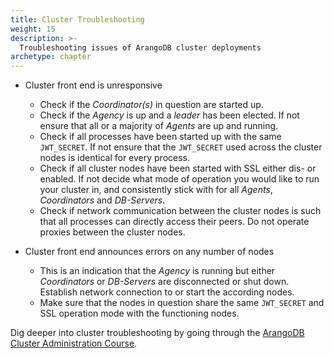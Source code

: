 ```yaml
---
title: Cluster Troubleshooting
weight: 15
description: >-
  Troubleshooting issues of ArangoDB cluster deployments
archetype: chapter
---
```

* Cluster front end is unresponsive
  * Check if the _Coordinator(s)_ in question are started up.
  * Check if the _Agency_ is up and a _leader_ has been elected. If not
    ensure that all or a majority of _Agents_ are up and running.
  * Check if all processes have been started up with the same
    `JWT_SECRET`. If not ensure that the `JWT_SECRET` used across
    the cluster nodes is identical for every process.
  * Check if all cluster nodes have been started with SSL either
    dis- or enabled. If not decide what mode of operation you would
    like to run your cluster in, and consistently stick with for all
    _Agents_, _Coordinators_ and _DB-Servers_.
  * Check if network communication between the cluster nodes is such
    that all processes can directly access their peers. Do not
    operate proxies between the cluster nodes.

* Cluster front end announces errors on any number of nodes
  * This is an indication that the _Agency_ is running but either
    _Coordinators_ or _DB-Servers_ are disconnected or shut
    down. Establish network connection to or start the according
    nodes.
  * Make sure that the nodes in question share the same `JWT_SECRET`
    and SSL operation mode with the functioning nodes.

Dig deeper into cluster troubleshooting by going through the
[ArangoDB Cluster Administration Course](https://www.arangodb.com/learn/operations/cluster-course/).
